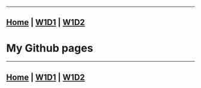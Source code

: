
---
[Home](index.md "Go Home") | [W1D1](week1day1 "Week One Day One") | [W1D2](week1day2 "Week One Day Two")
---


# My Github pages


---
[Home](index.md "Go Home") | [W1D1](week1day1 "Week One Day One") | [W1D2](week1day2 "Week One Day Two")
---
